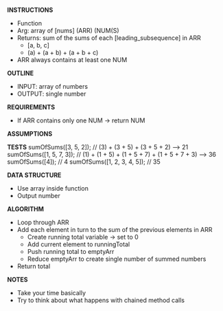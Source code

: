 **INSTRUCTIONS**
- Function
- Arg: array of [nums] (ARR) (NUM(S)
- Returns: sum of the sums of each [leading_subsequence] in ARR
  - [a, b, c]
  - (a) + (a + b) + (a + b + c)
- ARR always contains at least one NUM

**OUTLINE**
- INPUT: array of numbers
- OUTPUT: single number

**REQUIREMENTS**
- If ARR contains only one NUM -> return NUM

**ASSUMPTIONS**

**TESTS**
sumOfSums([3, 5, 2]);        // (3) + (3 + 5) + (3 + 5 + 2) --> 21
sumOfSums([1, 5, 7, 3]);     // (1) + (1 + 5) + (1 + 5 + 7) + (1 + 5 + 7 + 3) --> 36
sumOfSums([4]);              // 4
sumOfSums([1, 2, 3, 4, 5]);  // 35

**DATA STRUCTURE**
- Use array inside function
- Output number

**ALGORITHM**
- Loop through ARR
- Add each element in turn to the sum of the previous elements in ARR
  - Create running total variable -> set to 0
  - Add current element to runningTotal
  - Push running total to emptyArr
  - Reduce emptyArr to create single number of summed numbers
- Return total

**NOTES**
- Take your time basically
- Try to think about what happens with chained method calls